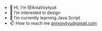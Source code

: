 - 👋 Hi, I’m @AniaVoytyuk
- 👀 I’m interested in design
- 🌱 I’m currently learning Java Script
- 📫 How to reach me annvoytyu@gmail.com

<!---
AniaVoytyuk/AniaVoytyuk is a ✨ special ✨ repository because its `README.md` (this file) appears on your GitHub profile.
You can click the Preview link to take a look at your changes.
--->
